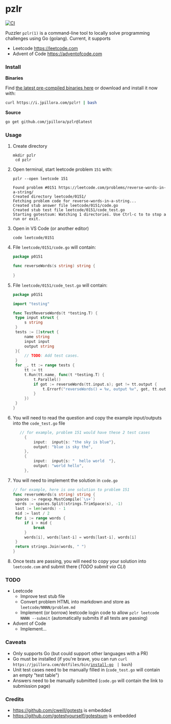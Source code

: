 # pzlr

[![CI](https://github.com/jpillora/pzlr/workflows/CI/badge.svg)](https://github.com/jpillora/pzlr/actions?workflow=CI)

Puzzler `pzlr(1)` is a command-line tool to locally solve programming challenges using Go (golang). Current, it supports

* Leetcode https://leetcode.com
* Advent of Code https://adventofcode.com

### Install

**Binaries**

<!-- WHEN PUBLIC
[![Releases](https://img.shields.io/github/release/jpillora/pzlr.svg)](https://github.com/jpillora/pzlr/releases)
[![Releases](https://img.shields.io/github/downloads/jpillora/pzlr/total.svg)](https://github.com/jpillora/pzlr/releases) -->

Find [the latest pre-compiled binaries here](https://github.com/jpillora/pzlr/releases/latest)  or download and install it now with:

```sh
curl https://i.jpillora.com/pzlr! | bash
```

**Source**

```sh
go get github.com/jpillora/pzlr@latest
```

### Usage

1. Create directory

   ```shell
   mkdir pzlr
	cd pzlr
   ```

1. Open terminal, start leetcode problem `151` with:

   ```shell
   pzlr --open leetcode 151

   Found problem #0151 https://leetcode.com/problems/reverse-words-in-a-string/
   Created directory leetcode/0151/
   Fetching problem code for reverse-words-in-a-string...
   Created stub answer file leetcode/0151/code.go
   Created stub test file leetcode/0151/code_test.go
   Starting gotestsum: Watching 1 directories. Use Ctrl-c to to stop a run or exit.
   ```

1. Open in VS Code (or another editor)

   ```shell
   code leetcode/0151
   ```

1. File `leetcode/0151/code.go` will contain:

   ```go
   package p0151

   func reverseWords(s string) string {
       
   }
   ```

1. File `leetcode/0151/code_test.go` will contain:

   ```go
   package p0151

   import "testing"

   func TestReverseWords(t *testing.T) {
   	type input struct {
   		s string
   	}
   	tests := []struct {
   		name string
   		input input
   		output string
   	}{
   		// TODO: Add test cases.
   	}
   	for _, tt := range tests {
   		tt := tt
   		t.Run(tt.name, func(t *testing.T) {
   			t.Parallel()
   			if got := reverseWords(tt.input.s); got != tt.output {
   				t.Errorf("reverseWords() = %v, output %v", got, tt.output)
   			}
   		})
   	}
   }
   ```

1. You will need to read the question and copy the example input/outputs into the `code_test.go` file

   ```go
      // for example, problem 151 would have these 2 test cases
		{
			input:  input{s: "the sky is blue"},
			output: "blue is sky the",
		},
		{
			input:  input{s: "  hello world  "},
			output: "world hello",
		},
   ```

1. You will need to implement the solution in `code.go`

   ```go
   // for example, here is one solution to problem 151
   func reverseWords(s string) string {
   	spaces := regexp.MustCompile(`\s+`)
   	words := spaces.Split(strings.TrimSpace(s), -1)
   	last := len(words) - 1
   	mid := last / 2
   	for i := range words {
   		if i > mid {
   			break
   		}
   		words[i], words[last-i] = words[last-i], words[i]
   	}
   	return strings.Join(words, " ")
   }
   ```

1. Once tests are passing, you will need to copy your solution into `leetcode.com` and submit there (_TODO submit via CLI_)

### TODO

* Leetcode
	* Improve test stub file
	* Convert problem HTML into markdown and store as `leetcode/NNNN/problem.md`
	* Implement (or borrow) leetcode login code to allow `pzlr leetcode NNNN --submit` (automatically submits if all tests are passing)
* Advent of Code
	* Implement...

### Caveats

* Only supports Go (but could support other languages with a PR)
* Go must be installed (if you're brave, you can run `curl https://jpillora.com/dotfiles/bin/`[`install-go`](https://github.com/jpillora/dotfiles/blob/main/bin/install-go) ` | bash`)
* Unit test cases need to be manually filled in (`code_test.go` will contain an empty "test table")
* Answers need to be manually submitted (`code.go` will contain the link to submission page)

### Credits

* https://github.com/cweill/gotests is embedded
* https://github.com/gotestyourself/gotestsum is embedded